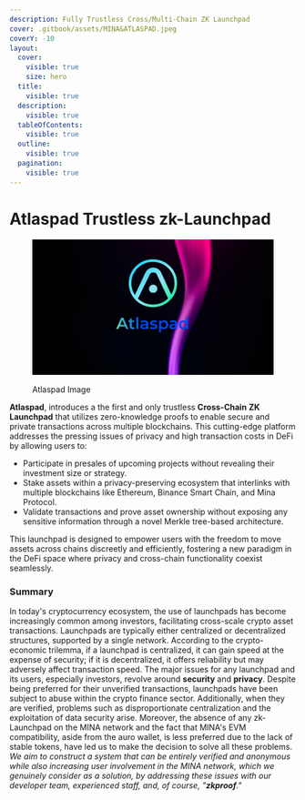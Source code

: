 ```yaml
---
description: Fully Trustless Cross/Multi-Chain ZK Launchpad
cover: .gitbook/assets/MINA&ATLASPAD.jpeg
coverY: -10
layout:
  cover:
    visible: true
    size: hero
  title:
    visible: true
  description:
    visible: true
  tableOfContents:
    visible: true
  outline:
    visible: true
  pagination:
    visible: true
---
```


# Atlaspad Trustless zk-Launchpad

<figure><img src=".gitbook/assets/Logo.png" alt=""><figcaption><p>Atlaspad Image</p></figcaption></figure>

**Atlaspad**, introduces a the first and only trustless **Cross-Chain** **ZK Launchpad** that utilizes zero-knowledge proofs to enable secure and private transactions across multiple blockchains. This cutting-edge platform addresses the pressing issues of privacy and high transaction costs in DeFi by allowing users to:

* Participate in presales of upcoming projects without revealing their investment size or strategy.
* Stake assets within a privacy-preserving ecosystem that interlinks with multiple blockchains like Ethereum, Binance Smart Chain, and Mina Protocol.
* Validate transactions and prove asset ownership without exposing any sensitive information through a novel Merkle tree-based architecture.

This launchpad is designed to empower users with the freedom to move assets across chains discreetly and efficiently, fostering a new paradigm in the DeFi space where privacy and cross-chain functionality coexist seamlessly.



### Summary&#x20;

In today's cryptocurrency ecosystem, the use of launchpads has become increasingly common among investors, facilitating cross-scale crypto asset transactions. Launchpads are typically either centralized or decentralized structures, supported by a single network. According to the crypto-economic trilemma, if a launchpad is centralized, it can gain speed at the expense of security; if it is decentralized, it offers reliability but may adversely affect transaction speed. The major issues for any launchpad and its users, especially investors, revolve around **security** and **privacy**. Despite being preferred for their unverified transactions, launchpads have been subject to abuse within the crypto finance sector. Additionally, when they are verified, problems such as disproportionate centralization and the exploitation of data security arise. Moreover, the absence of any zk-Launchpad on the MINA network and the fact that MINA's EVM compatibility, aside from the auro wallet, is less preferred due to the lack of stable tokens, have led us to make the decision to solve all these problems. _We aim to construct a system that can be entirely verified and anonymous while also increasing user involvement in the MINA network, which we genuinely consider as a solution, by addressing these issues with our developer team, experienced staff, and, of course, "**zkproof**."_





